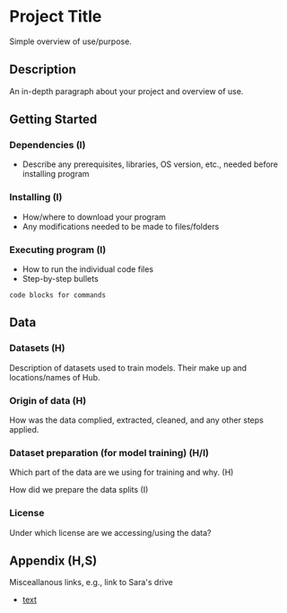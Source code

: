 # Project Title

Simple overview of use/purpose.

## Description

An in-depth paragraph about your project and overview of use.

## Getting Started

### Dependencies (I)

* Describe any prerequisites, libraries, OS version, etc., needed before installing program

### Installing (I)

* How/where to download your program
* Any modifications needed to be made to files/folders

### Executing program (I)

* How to run the individual code files
* Step-by-step bullets
```
code blocks for commands
```

## Data

### Datasets (H)

Description of datasets used to train models. Their make up and locations/names of Hub.

### Origin of data (H)

How was the data complied, extracted, cleaned, and any other steps applied.

### Dataset preparation (for model training) (H/I)

Which part of the data are we using for training and why. (H)

How did we prepare the data splits (I)

### License

Under which license are we accessing/using the data?

## Appendix (H,S)

Misceallanous links, e.g., link to Sara's drive
* [text](url/link)
